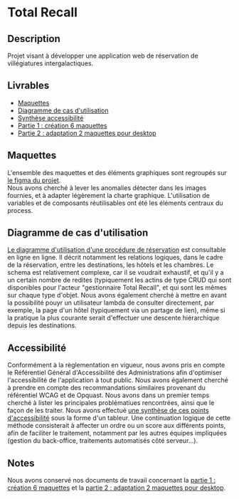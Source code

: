 # Total Recall
## Description
Projet visant à développer une application web de réservation de villégiatures intergalactiques.

## Livrables
* [Maquettes](https://www.figma.com/design/J1cAk08FOu0KyV5lnBtEM3/Total-Recall?node-id=0-1&t=x3YJ1dYgZqy1yhHM-1)
* [Diagramme de cas d'utilisation](https://miro.com/welcomeonboard/alRxSWV0R2pnckJZMzJGeWJIUG5LZG5wNWhBa08wWlhrNWw1MldTYzB1UDZmcnFlaDFlMXE3NjVyR1R2VWwxWnwzNDU4NzY0NjAxNzIyNjYwODQyfDI=?share_link_id=476271148235)
* [Synthèse accessibilité](https://docs.google.com/spreadsheets/d/1d-L2Ghy2rIGmjjxn0hkm6b-cDWhd6k2cNusD9gLrXmo/edit?usp=sharing)
* [Partie 1 : création 6 maquettes](https://docs.google.com/document/d/1Mx6hesRyrvlS-wR40_l-x5wPbJzMiYu176g9e4WAarw/edit?usp=sharing)
* [Partie 2 : adaptation 2 maquettes pour desktop](https://docs.google.com/document/d/10MZAspx7ktMDMgYEZTIsquMT9lfkX5bxz_PB_3pTpds/edit?usp=sharing)
  
## Maquettes
L'ensemble des maquettes et des éléments graphiques sont regroupés sur [le figma du projet](https://www.figma.com/design/J1cAk08FOu0KyV5lnBtEM3/Total-Recall?node-id=0-1&t=x3YJ1dYgZqy1yhHM-1).\
Nous avons cherché à lever les anomalies détecter dans les images fournies, et à adapter légèrement la charte graphique.
L'utilisation de variables et de composants réutilisables ont été les éléments centraux du process.

## Diagramme de cas d'utilisation
[Le diagramme d'utilisation d'une procédure de réservation](https://miro.com/welcomeonboard/alRxSWV0R2pnckJZMzJGeWJIUG5LZG5wNWhBa08wWlhrNWw1MldTYzB1UDZmcnFlaDFlMXE3NjVyR1R2VWwxWnwzNDU4NzY0NjAxNzIyNjYwODQyfDI=?share_link_id=476271148235) est consultable en ligne en ligne. Il décrit notamment les relations logiques, dans le cadre de la réservation, entre les destinations, les hôtels et les chambres. Le schema est relativement complexe, car il se voudrait exhaustif, et qu'il y a un certain nombre de redites (typiquement les actins de type CRUD qui sont disponibles pour l'acteur "gestionnaire Total Recall", et qui sont les mêmes sur chaque type d'objet. Nous avons également cherché à mettre en avant la possibilité pouyr un utilisateur lambda de consulter directement, par exemple, la page d'un hôtel (typiquement via un partage de lien), même si la pratique la plus courante serait d'effectuer une descente hiérarchique depuis les destinations.

## Accessibilité
Conformément à la règlementation en vigueur, nous avons pris en compte le Référentiel Général d'Accessibilité des Administrations afin d'optimiser l'accessibilité de l'application à tout public. Nous avons également cherché à prendre en compte des recommandations similaires provenant du référentiel WCAG et de Opquast.
Nous avons dans un premier temps cherché à lister les principales problématiues rencontrées, ainsi que le façon de les traiter. Nous avons effectué [une synthèse de ces points d'accessibilité](https://docs.google.com/spreadsheets/d/1d-L2Ghy2rIGmjjxn0hkm6b-cDWhd6k2cNusD9gLrXmo/edit?usp=sharing) sous la forme d'un tableur. Une continuation logique de cette méthode consisterait à affecter un ordre ou un score aux différents points, afin de faciliter le traitement, notamment par les autres équipes impliquées (gestion du back-office, traitements automatisés côté serveur...).

## Notes
Nous avons conservé nos documents de travail concernant la [partie 1 : création 6 maquettes](https://docs.google.com/document/d/1Mx6hesRyrvlS-wR40_l-x5wPbJzMiYu176g9e4WAarw/edit?usp=sharing) et la [partie 2 :  adaptation 2 maquettes pour desktop](https://docs.google.com/document/d/10MZAspx7ktMDMgYEZTIsquMT9lfkX5bxz_PB_3pTpds/edit?usp=sharing).
